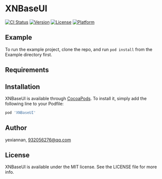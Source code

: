 # XNBaseUI

[![CI Status](https://img.shields.io/travis/yexiannan/XNBaseUI.svg?style=flat)](https://travis-ci.org/yexiannan/XNBaseUI)
[![Version](https://img.shields.io/cocoapods/v/XNBaseUI.svg?style=flat)](https://cocoapods.org/pods/XNBaseUI)
[![License](https://img.shields.io/cocoapods/l/XNBaseUI.svg?style=flat)](https://cocoapods.org/pods/XNBaseUI)
[![Platform](https://img.shields.io/cocoapods/p/XNBaseUI.svg?style=flat)](https://cocoapods.org/pods/XNBaseUI)

## Example

To run the example project, clone the repo, and run `pod install` from the Example directory first.

## Requirements

## Installation

XNBaseUI is available through [CocoaPods](https://cocoapods.org). To install
it, simply add the following line to your Podfile:

```ruby
pod 'XNBaseUI'
```

## Author

yexiannan, 932056276@qq.com

## License

XNBaseUI is available under the MIT license. See the LICENSE file for more info.
